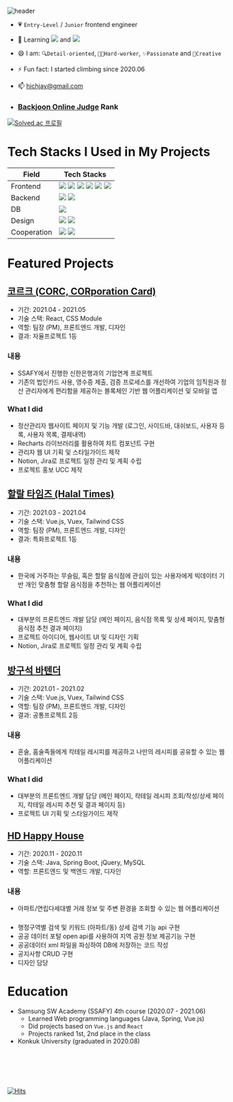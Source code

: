 ![header](https://capsule-render.vercel.app/api?type=waving&color=0:FFD1CF,100:FF7DA4&height=225&section=header&text=💗Hyejin%20Lee&fontColor=fff&fontSize=76&fontAlign=69&fontAlignY=41&desc=Frontend-Engineer&descSize=20&descAlign=87&descAlignY=59)

  
- 💗 `Entry-Level` / `Junior` frontend engineer
- 🌱 Learning <img src="https://img.shields.io/badge/Next.js-000000?style=flat-square&logo=Next.js&logoColor=white"/> and <img src="https://img.shields.io/badge/TypeScript-3178C6?style=flat-square&logo=TypeScript&logoColor=white"/>
- 😄 I am: `🔍Detail-oriented`, `👩‍💻Hard-worker`, `✨Passionate` and `🎨Creative`
- ⚡ Fun fact:  I started climbing since 2020.06
- 📫 [hichjay@gmail.com](hichjay@gmail.com)

- ### [Backjoon Online Judge](https://www.acmicpc.net/) Rank

 [![Solved.ac
프로필](http://mazassumnida.wtf/api/v2/generate_badge?boj=melthleeth)](https://solved.ac/melthleeth)

# Tech Stacks I Used in My Projects

|Field|Tech Stacks|
|--|--|
| Frontend | <img src="https://img.shields.io/badge/React-61DAFB?style=flat-square&logo=React&logoColor=black"/> <img src="https://img.shields.io/badge/Vue.js-4FC08D?style=flat-square&logo=Vue.js&logoColor=white"/> <img src="https://img.shields.io/badge/JavaScript-F7DF1E?style=flat-square&logo=JavaScript&logoColor=black"/> <img src="https://img.shields.io/badge/Html-E34F26?style=flat-square&logo=Html5&logoColor=white"/> <img src="https://img.shields.io/badge/CSS-1572B6?style=flat-square&logo=CSS3&logoColor=white"/> <img src="https://img.shields.io/badge/TailwindCSS-06B6D4?style=flat-square&logo=TailwindCSS&logoColor=white"/> |
| Backend | <img src="https://img.shields.io/badge/SpringBoot-6DB33F?style=flat-square&logo=SpringBoot&logoColor=white"/> <img src="https://img.shields.io/badge/Spring-6DB33F?style=flat-square&logo=Spring&logoColor=white"/> |
| DB | <img src="https://img.shields.io/badge/MySQL-4479A1?style=flat-square&logo=MySQL&logoColor=white" /> |
| Design | <img src="https://img.shields.io/badge/Figma-F24E1E?style=flat-square&logo=Figma&logoColor=white"/> <img src="https://img.shields.io/badge/AdobeIllustrator-FF9A00?style=flat-square&logo=AdobeIllustrator&logoColor=white"/> |
| Cooperation | <img src="https://img.shields.io/badge/JiraSoftware-0052CC?style=flat-square&logo=JiraSoftware&logoColor=white"/> <img src="https://img.shields.io/badge/Mattermost-0058CC?style=flat-square&logo=Mattermost&logoColor=white"/> |


# Featured Projects

## [코르크 (CORC, CORporation Card)](https://github.com/melthleeth/corc-admin)
- 기간: 2021.04 - 2021.05
- 기술 스택: React, CSS Module
- 역할: 팀장 (PM), 프론트엔드 개발, 디자인
- 결과: 자율프로젝트 1등

### 내용
- SSAFY에서 진행한 신한은행과의 기업연계 프로젝트
- 기존의 법인카드 사용, 영수증 제출, 검증 프로세스를 개선하여 기업의 임직원과 정산 관리자에게 편리함을 제공하는 블록체인 기반 웹 어플리케이션 및 모바일 앱
### What I did
- 정산관리자 웹사이트 페이지 및 기능 개발 (로그인, 사이드바, 대쉬보드, 사용자 등록, 사용자 목록, 결제내역)
- Recharts 라이브러리를 활용하여 차트 컴포넌트 구현
- 관리자 웹 UI 기획 및 스타일가이드 제작
- Notion, Jira로 프로젝트 일정 관리 및 계획 수립
- 프로젝트 홍보 UCC 제작


## [할랄 타임즈 (Halal Times)](https://github.com/melthleeth/halaltimes)
- 기간: 2021.03 - 2021.04
- 기술 스택: Vue.js, Vuex, Tailwind CSS
- 역할: 팀장 (PM), 프론트엔드 개발, 디자인
- 결과: 특화프로젝트 1등

### 내용
- 한국에 거주하는 무슬림, 혹은 할랄 음식점에 관심이 있는 사용자에게 빅데이터 기반 개인 맞춤형 할랄 음식점을 추천하는 웹 어플리케이션

### What I did

- 대부분의 프론트엔드 개발 담당 (메인 페이지, 음식점 목록 및 상세 페이지, 맞춤형 음식점 추천 결과 페이지)
- 프로젝트 아이디어, 웹사이트 UI 및 디자인 기획
- Notion, Jira로 프로젝트 일정 관리 및 계획 수립
 
## [방구석 바텐더](https://github.com/melthleeth/bangba)
- 기간: 2021.01 - 2021.02
- 기술 스택:  Vue.js, Vuex, Tailwind CSS
- 역할: 팀장 (PM), 프론트엔드 개발, 디자인
- 결과: 공통프로젝트 2등

### 내용
- 혼술, 홈술족들에게 칵테일 레시피를 제공하고 나만의 레시피를 공유할 수 있는 웹 어플리케이션

### What I did
- 대부분의 프론트엔드 개발 담당 (메인 페이지, 칵테일 레시피 조회/작성/상세 페이지, 칵테일 레시피 추천 및 결과 페이지 등)
- 프로젝트 UI 기획 및 스타일가이드 제작


## [HD Happy House](https://github.com/melthleeth/HD-happyhouse)
 - 기간: 2020.11 - 2020.11
 - 기술 스택: Java, Spring Boot, jQuery, MySQL
 - 역할: 프론트엔드 및 백엔드 개발, 디자인

### 내용
- 아파트/연립다세대별 거래 정보 및 주변 환경을 조회할 수 있는 웹 어플리케이션

### 
- 행정구역별 검색 및 키워드 (아파트/동) 상세 검색 기능 api 구현
- 공공 데이터 포털 open api를 사용하여 지역 공원 정보 제공기능 구현
- 공공데이터 xml 파일을 파싱하여 DB에 저장하는 코드 작성
- 공지사항 CRUD 구현
- 디자인 담당


# Education
- Samsung SW Academy (SSAFY) 4th course (2020.07 - 2021.06)
  - Learned Web programming languages (Java, Spring, Vue.js)
  - Did projects based on `Vue.js` and `React`
  - Projects ranked 1st, 2nd place in the class
- Konkuk University (graduated in 2020.08)


</br></br></br></br>
  
[![Hits](https://hits.seeyoufarm.com/api/count/incr/badge.svg?url=https%3A%2F%2Fgithub.com%2Fmelthleeth&count_bg=%235E5558&title_bg=%23FF5E9A&icon=&icon_color=%23F5ACAC&title=hits&edge_flat=false)](https://hits.seeyoufarm.com)
  
